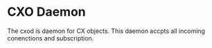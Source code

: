 CXO Daemon
==========

The cxod is daemon for CX objects. This daemon accpts all incoming
conenctions and subscription.
